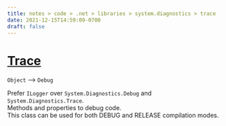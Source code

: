 ```yaml
---
title: notes > code > .net > libraries > system.diagnostics > trace
date: 2021-12-15T14:59:09-0700
draft: false
---
```

# [Trace](https://docs.microsoft.com/en-us/dotnet/api/system.diagnostics.trace?view=net-6.0)
`Object` –> `Debug`  

Prefer `ILogger` over `System.Diagnostics.Debug` and `System.Diagnostics.Trace`.  
Methods and properties to debug code.  
This class can be used for both DEBUG and RELEASE compilation modes.  
